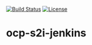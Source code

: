 [![Build Status](https://travis-ci.org/garethahealy/poms.svg?branch=master)](https://travis-ci.org/garethahealy/poms)
[![License](https://img.shields.io/hexpm/l/plug.svg?maxAge=2592000)]()

# ocp-s2i-jenkins
